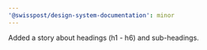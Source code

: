 ```yaml
---
'@swisspost/design-system-documentation': minor
---
```


Added a story about headings (h1 - h6) and sub-headings.

